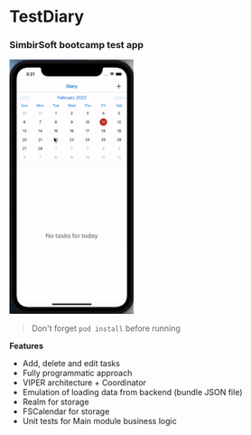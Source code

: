 # TestDiary
### SimbirSoft bootcamp test app

<p>
  <img src="./demo/demo.gif", height = 450/>
</p>

> Don't forget `pod install` before running

**Features**

- Add, delete and edit tasks
- Fully programmatic approach
- VIPER architecture + Coordinator
- Emulation of loading data from backend (bundle JSON file)
- Realm for storage
- FSCalendar for storage
- Unit tests for Main module business logic
